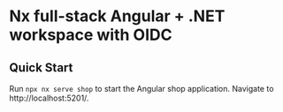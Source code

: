 # Nx full-stack Angular + .NET workspace with OIDC

## Quick Start

Run `npx nx serve shop` to start the Angular shop application. Navigate to http://localhost:5201/.
